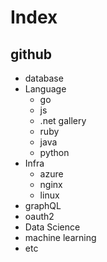 # Index

## github

- database
- Language
  - go
  - js
  - .net gallery
  - ruby
  - java
  - python
- Infra
  - azure
  - nginx
  - linux
- graphQL
- oauth2
- Data Science
- machine learning
- etc
